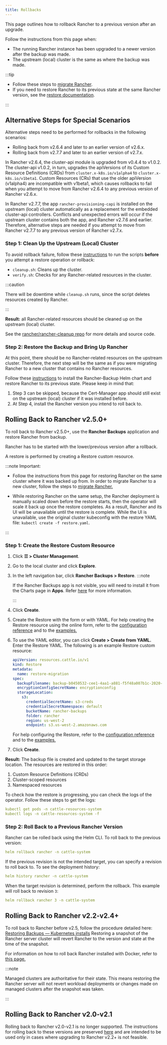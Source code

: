 ```yaml
---
title: Rollbacks
---
```


<head>
  <link rel="canonical" href="https://ranchermanager.docs.rancher.com/getting-started/installation-and-upgrade/install-upgrade-on-a-kubernetes-cluster/rollbacks"/>
</head>

This page outlines how to rollback Rancher to a previous version after an upgrade.

Follow the instructions from this page when:
- The running Rancher instance has been upgraded to a newer version after the backup was made.
- The upstream (local) cluster is the same as where the backup was made.

:::tip

* Follow these steps to [migrate Rancher](../../../how-to-guides/new-user-guides/backup-restore-and-disaster-recovery/migrate-rancher-to-new-cluster.md).
* If you need to restore Rancher to its previous state at the same Rancher version, see the [restore documentation](../../../how-to-guides/new-user-guides/backup-restore-and-disaster-recovery/restore-rancher.md).

:::

## Alternative Steps for Special Scenarios

Alternative steps need to be performed for rollbacks in the following scenarios:
- Rolling back from v2.6.4 and later to an earlier version of v2.6.x.
- Rolling back from v2.7.7 and later to an earlier version of v2.7.x.

In Rancher v2.6.4, the cluster-api module is upgraded from v0.4.4 to v1.0.2. The cluster-api v1.0.2, in turn, upgrades the apiVersions of its Custom Resource Definitions (CRDs) from `cluster.x-k8s.io/v1alpha4` to `cluster.x-k8s.io/v1beta1`. Custom Resources (CRs) that use the older apiVersion (v1alpha4) are incompatible with v1beta1, which  causes rollbacks to fail when you attempt to move from Rancher v2.6.4 to any previous version of Rancher v2.6.x.

In Rancher v2.7.7, the app `rancher-provisioning-capi` is installed on the upstream (local) cluster automatically as a replacement for the embedded cluster-api controllers. Conflicts and unexpected errors will occur if the upstream cluster contains both the app, and Rancher v2.7.6 and earlier. Therefore, alternative steps are needed if you attempt to move from Rancher v2.7.7 to any previous version of Rancher v2.7.x.

### Step 1: Clean Up the Upstream (Local) Cluster

To avoid rollback failure, follow these [instructions](https://github.com/rancher/rancher-cleanup/blob/main/README.md) to run the scripts **before** you attempt a restore operation or rollback:

* `cleanup.sh`: Cleans up the cluster.
* `verify.sh`:  Checks for any Rancher-related resources in the cluster.

:::caution

There will be downtime while `cleanup.sh` runs, since the script deletes resources created by Rancher.

:::

**Result:** all Rancher-related resources should be cleaned up on the upstream (local) cluster.

See the [rancher/rancher-cleanup repo](https://github.com/rancher/rancher-cleanup) for more details and source code.

### Step 2: Restore the Backup and Bring Up Rancher

At this point, there should be no Rancher-related resources on the upstream cluster. Therefore, the next step will be the same as if you were migrating Rancher to a new cluster that contains no Rancher resources.

Follow these [instructions](../../../how-to-guides/new-user-guides/backup-restore-and-disaster-recovery/migrate-rancher-to-new-cluster.md) to install the Rancher-Backup Helm chart and restore Rancher to its previous state.
Please keep in mind that:
1. Step 3 can be skipped, because the Cert-Manager app should still exist on the upstream (local) cluster if it was installed before.
2. At Step 4, install the Rancher version you intend to roll back to.

## Rolling Back to Rancher v2.5.0+

To roll back to Rancher v2.5.0+, use the **Rancher Backups** application and restore Rancher from backup.

Rancher has to be started with the lower/previous version after a rollback.

A restore is performed by creating a Restore custom resource.

:::note Important:

* Follow the instructions from this page for restoring Rancher on the same cluster where it was backed up from. In order to migrate Rancher to a new cluster, follow the steps to [migrate Rancher.](../../../how-to-guides/new-user-guides/backup-restore-and-disaster-recovery/migrate-rancher-to-new-cluster.md)

* While restoring Rancher on the same setup, the Rancher deployment is manually scaled down before the restore starts, then the operator will scale it back up once the restore completes. As a result, Rancher and its UI will be unavailable until the restore is complete. While the UI is unavailable, use the original cluster kubeconfig with the restore YAML file: `kubectl create -f restore.yaml`.

:::

### Step 1: Create the Restore Custom Resource

1. Click **☰ > Cluster Management**.
1. Go to the local cluster and click **Explore**.
1. In the left navigation bar, click **Rancher Backups > Restore**.
    :::note

    If the Rancher Backups app is not visible, you will need to install it from the Charts page in **Apps**. Refer [here](../../../how-to-guides/new-user-guides/helm-charts-in-rancher/helm-charts-in-rancher.md#access-charts) for more information.

    :::

1. Click **Create**.
1. Create the Restore with the form or with YAML. For help creating the Restore resource using the online form, refer to the [configuration reference](../../../reference-guides/backup-restore-configuration/restore-configuration.md) and to the [examples.](../../../reference-guides/backup-restore-configuration/examples.md)
1. To use the YAML editor, you can click **Create > Create from YAML.** Enter the Restore YAML. The following is an example Restore custom resource:

    ```yaml
    apiVersion: resources.cattle.io/v1
    kind: Restore
    metadata:
      name: restore-migration
    spec:
      backupFilename: backup-b0450532-cee1-4aa1-a881-f5f48a007b1c-2020-09-15T07-27-09Z.tar.gz
      encryptionConfigSecretName: encryptionconfig
      storageLocation:
        s3:
          credentialSecretName: s3-creds
          credentialSecretNamespace: default
          bucketName: rancher-backups
          folder: rancher
          region: us-west-2
          endpoint: s3.us-west-2.amazonaws.com
    ```
    For help configuring the Restore, refer to the [configuration reference](../../../reference-guides/backup-restore-configuration/restore-configuration.md) and to the [examples.](../../../reference-guides/backup-restore-configuration/examples.md)

1. Click **Create**.

**Result:** The backup file is created and updated to the target storage location. The resources are restored in this order:

1. Custom Resource Definitions (CRDs)
2. Cluster-scoped resources
3. Namespaced resources

To check how the restore is progressing, you can check the logs of the operator. Follow these steps to get the logs:

```yaml
kubectl get pods -n cattle-resources-system
kubectl logs -n cattle-resources-system -f
```

### Step 2: Roll Back to a Previous Rancher Version

Rancher can be rolled back using the Helm CLI. To roll back to the previous version:

```yaml
helm rollback rancher -n cattle-system
```

If the previous revision is not the intended target, you can specify a revision to roll back to. To see the deployment history:

```yaml
helm history rancher -n cattle-system
```

When the target revision is determined, perform the rollback. This example will roll back to revision `3`:

```yaml
helm rollback rancher 3 -n cattle-system
```

## Rolling Back to Rancher v2.2-v2.4+

To roll back to Rancher before v2.5, follow the procedure detailed here: [Restoring Backups — Kubernetes installs](/versioned_docs/version-2.0-2.4/how-to-guides/new-user-guides/backup-restore-and-disaster-recovery/restore-rancher-launched-kubernetes-clusters-from-backup.md) Restoring a snapshot of the Rancher server cluster will revert Rancher to the version and state at the time of the snapshot.

For information on how to roll back Rancher installed with Docker, refer to [this page.](../other-installation-methods/rancher-on-a-single-node-with-docker/roll-back-docker-installed-rancher.md)

:::note

Managed clusters are authoritative for their state. This means restoring the Rancher server will not revert workload deployments or changes made on managed clusters after the snapshot was taken.

:::

## Rolling Back to Rancher v2.0-v2.1

Rolling back to Rancher v2.0-v2.1 is no longer supported. The instructions for rolling back to these versions are preserved [here](/versioned_docs/version-2.0-2.4/how-to-guides/new-user-guides/backup-restore-and-disaster-recovery/restore-rancher-launched-kubernetes-clusters-from-backup/roll-back-to-v2.0-v2.1.md) and are intended to be used only in cases where upgrading to Rancher v2.2+ is not feasible.
